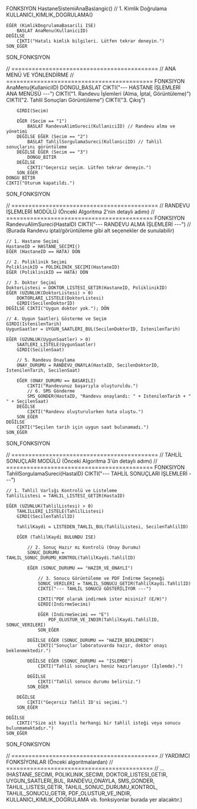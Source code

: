FONKSIYON HastaneSistemiAnaBaslangic()
    // 1. Kimlik Doğrulama
    KULLANICI_KIMLIK_DOGRULAMA()
    
    EĞER (KimlikDogrulamaBasarili ISE)
        BASLAT AnaMenu(KullaniciID)
    DEĞİLSE
        CIKTI("Hatalı kimlik bilgileri. Lütfen tekrar deneyin.")
    SON_EĞER
SON_FONKSIYON

// ===========================================
// ANA MENÜ VE YÖNLENDİRME
// ===========================================
FONKSIYON AnaMenu(KullaniciID)
    DONGU_BASLAT
        CIKTI("--- HASTANE İŞLEMLERİ ANA MENÜSÜ ---")
        CIKTI("1. Randevu İşlemleri (Alma, İptal, Görüntüleme)")
        CIKTI("2. Tahlil Sonuçları Görüntüleme")
        CIKTI("3. Çıkış")
        
        GIRDI(Secim)
        
        EĞER (Secim == "1")
            BASLAT RandevuAlimSureci(KullaniciID) // Randevu alma ve yönetimi
        DEĞİLSE EĞER (Secim == "2")
            BASLAT TahlilSorgulamaSureci(KullaniciID) // Tahlil sonuçlarını görüntüleme
        DEĞİLSE EĞER (Secim == "3")
            DONGU_BITIR
        DEĞİLSE
            CIKTI("Geçersiz seçim. Lütfen tekrar deneyin.")
        SON_EĞER
    DONGU_BITIR
    CIKTI("Oturum kapatıldı.")
SON_FONKSIYON

// ===========================================
// RANDEVU İŞLEMLERİ MODÜLÜ (Önceki Algoritma 2'nin detaylı adımı)
// ===========================================
FONKSIYON RandevuAlimSureci(HastaID)
    CIKTI("--- RANDEVU ALMA İŞLEMLERİ ---")
    // (Burada Randevu iptal/görüntüleme gibi alt seçenekler de sunulabilir)
    
    // 1. Hastane Seçimi
    HastaneID = HASTANE_SECIMI() 
    EĞER (HastaneID == HATA) DÖN 
    
    // 2. Poliklinik Seçimi
    PoliklinikID = POLIKLINIK_SECIMI(HastaneID) 
    EĞER (PoliklinikID == HATA) DÖN 
    
    // 3. Doktor Seçimi
    DoktorListesi = DOKTOR_LISTESI_GETIR(HastaneID, PoliklinikID)
    EĞER (UZUNLUK(DoktorListesi) > 0)
        DOKTORLARI_LISTELE(DoktorListesi)
        GIRDI(SecilenDoktorID)
    DEĞİLSE CIKTI("Uygun doktor yok."); DÖN
    
    // 4. Uygun Saatleri Gösterme ve Seçim
    GIRDI(IstenilenTarih) 
    UygunSaatler = UYGUN_SAATLERI_BUL(SecilenDoktorID, IstenilenTarih)
    
    EĞER (UZUNLUK(UygunSaatler) > 0)
        SAATLERI_LISTELE(UygunSaatler)
        GIRDI(SecilenSaat)
        
        // 5. Randevu Onaylama
        ONAY_DURUMU = RANDEVU_ONAYLA(HastaID, SecilenDoktorID, IstenilenTarih, SecilenSaat)
        
        EĞER (ONAY_DURUMU == BASARILI)
            CIKTI("Randevunuz başarıyla oluşturuldu.")
            // 6. SMS Gönderme
            SMS_GONDER(HastaID, "Randevu onaylandı: " + IstenilenTarih + " " + SecilenSaat)
        DEĞİLSE
            CIKTI("Randevu oluşturulurken hata oluştu.")
        SON_EĞER
    DEĞİLSE
        CIKTI("Seçilen tarih için uygun saat bulunamadı.")
    SON_EĞER
SON_FONKSIYON

// ===========================================
// TAHLİL SONUÇLARI MODÜLÜ (Önceki Algoritma 3'ün detaylı adımı)
// ===========================================
FONKSIYON TahlilSorgulamaSureci(HastaID)
    CIKTI("--- TAHLİL SONUÇLARI İŞLEMLERİ ---")

    // 1. Tahlil Varlığı Kontrolü ve Listeleme
    TahlilListesi = TAHLIL_LISTESI_GETIR(HastaID)
    
    EĞER (UZUNLUK(TahlilListesi) > 0)
        TAHLILLERI_LISTELE(TahlilListesi)
        GIRDI(SecilenTahlilID)
        
        TahlilKaydi = LISTEDEN_TAHLIL_BUL(TahlilListesi, SecilenTahlilID)
        
        EĞER (TahlilKaydi BULUNDU ISE)
            
            // 2. Sonuç Hazır mı Kontrolü (Onay Durumu)
            SONUC_DURUMU = TAHLIL_SONUC_DURUMU_KONTROL(TahlilKaydi.TahlilID)
            
            EĞER (SONUC_DURUMU == "HAZIR_VE_ONAYLI")
                
                // 3. Sonucu Görüntüleme ve PDF İndirme Seçeneği
                SONUC_VERILERI = TAHLIL_SONUCU_GETIR(TahlilKaydi.TahlilID)
                CIKTI("--- TAHLİL SONUCU GÖSTERİLİYOR ---")
                
                CIKTI("PDF olarak indirmek ister misiniz? (E/H)")
                GIRDI(IndirmeSecimi)
                
                EĞER (IndirmeSecimi == "E")
                    PDF_OLUSTUR_VE_INDIR(TahlilKaydi.TahlilID, SONUC_VERILERI)
                SON_EĞER
                
            DEĞİLSE EĞER (SONUC_DURUMU == "HAZIR_BEKLEMEDE")
                CIKTI("Sonuçlar laboratuvarda hazır, doktor onayı beklenmektedir.")
            
            DEĞİLSE EĞER (SONUC_DURUMU == "ISLEMDE")
                CIKTI("Tahlil sonuçları henüz hazırlanıyor (İşlemde).")
            
            DEĞİLSE
                CIKTI("Tahlil sonucu durumu belirsiz.")
            SON_EĞER
            
        DEĞİLSE
            CIKTI("Geçersiz Tahlil ID'si seçimi.")
        SON_EĞER
        
    DEĞİLSE
        CIKTI("Size ait kayıtlı herhangi bir tahlil isteği veya sonucu bulunmamaktadır.")
    SON_EĞER
SON_FONKSIYON


// ===========================================
// YARDIMCI FONKSİYONLAR (Önceki algoritmalardan)
// ===========================================
// ... (HASTANE_SECIMI, POLIKLINIK_SECIMI, DOKTOR_LISTESI_GETIR, UYGUN_SAATLERI_BUL, RANDEVU_ONAYLA, SMS_GONDER, TAHLIL_LISTESI_GETIR, TAHLIL_SONUC_DURUMU_KONTROL, TAHLIL_SONUCU_GETIR, PDF_OLUSTUR_VE_INDIR, KULLANICI_KIMLIK_DOGRULAMA vb. fonksiyonlar burada yer alacaktır.)

